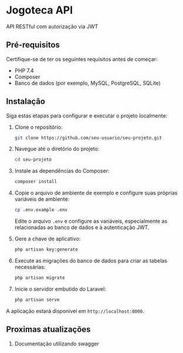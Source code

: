 # Jogoteca API

API RESTful com autorização via JWT

## Pré-requisitos

Certifique-se de ter os seguintes requisitos antes de começar:

- PHP 7.4
- Composer
- Banco de dados (por exemplo, MySQL, PostgreSQL, SQLite)

## Instalação

Siga estas etapas para configurar e executar o projeto localmente:

1. Clone o repositório:

    ```bash
    git clone https://github.com/seu-usuario/seu-projeto.git
    ```

2. Navegue até o diretório do projeto:

    ```bash
    cd seu-projeto
    ```

3. Instale as dependências do Composer:

    ```bash
    composer install
    ```

4. Copie o arquivo de ambiente de exemplo e configure suas próprias variáveis de ambiente:

    ```bash
    cp .env.example .env
    ```

    Edite o arquivo `.env` e configure as variáveis, especialmente as relacionadas ao banco de dados e à autenticação JWT.

5. Gere a chave de aplicativo:

    ```bash
    php artisan key:generate
    ```

6. Execute as migrações do banco de dados para criar as tabelas necessárias:

    ```bash
    php artisan migrate
    ```

7. Inicie o servidor embutido do Laravel:

    ```bash
    php artisan serve
    ```

A aplicação estará disponível em `http://localhost:8000`.

## Proximas atualizações

1. Documentação utilizando swagger
